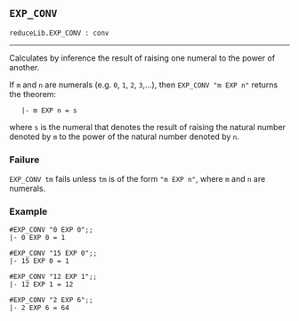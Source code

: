 ## `EXP_CONV`

``` hol4
reduceLib.EXP_CONV : conv
```

------------------------------------------------------------------------

Calculates by inference the result of raising one numeral to the power
of another.

If `m` and `n` are numerals (e.g. `0`, `1`, `2`, `3`,...), then
`EXP_CONV "m EXP n"` returns the theorem:

``` hol4
   |- m EXP n = s
```

where `s` is the numeral that denotes the result of raising the natural
number denoted by `m` to the power of the natural number denoted by `n`.

### Failure

`EXP_CONV tm` fails unless `tm` is of the form `"m EXP n"`, where `m`
and `n` are numerals.

### Example

``` hol4
#EXP_CONV "0 EXP 0";;
|- 0 EXP 0 = 1

#EXP_CONV "15 EXP 0";;
|- 15 EXP 0 = 1

#EXP_CONV "12 EXP 1";;
|- 12 EXP 1 = 12

#EXP_CONV "2 EXP 6";;
|- 2 EXP 6 = 64
```
